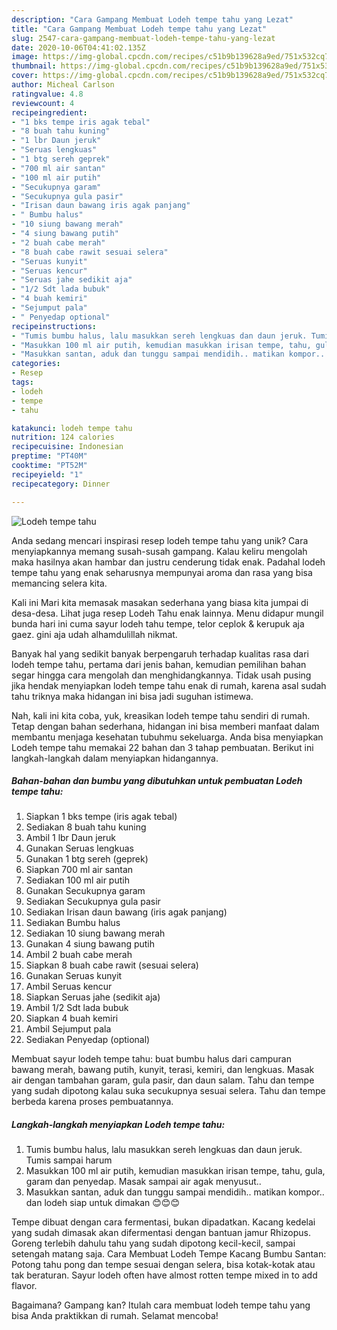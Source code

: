 ```yaml
---
description: "Cara Gampang Membuat Lodeh tempe tahu yang Lezat"
title: "Cara Gampang Membuat Lodeh tempe tahu yang Lezat"
slug: 2547-cara-gampang-membuat-lodeh-tempe-tahu-yang-lezat
date: 2020-10-06T04:41:02.135Z
image: https://img-global.cpcdn.com/recipes/c51b9b139628a9ed/751x532cq70/lodeh-tempe-tahu-foto-resep-utama.jpg
thumbnail: https://img-global.cpcdn.com/recipes/c51b9b139628a9ed/751x532cq70/lodeh-tempe-tahu-foto-resep-utama.jpg
cover: https://img-global.cpcdn.com/recipes/c51b9b139628a9ed/751x532cq70/lodeh-tempe-tahu-foto-resep-utama.jpg
author: Micheal Carlson
ratingvalue: 4.8
reviewcount: 4
recipeingredient:
- "1 bks tempe iris agak tebal"
- "8 buah tahu kuning"
- "1 lbr Daun jeruk"
- "Seruas lengkuas"
- "1 btg sereh geprek"
- "700 ml air santan"
- "100 ml air putih"
- "Secukupnya garam"
- "Secukupnya gula pasir"
- "Irisan daun bawang iris agak panjang"
- " Bumbu halus"
- "10 siung bawang merah"
- "4 siung bawang putih"
- "2 buah cabe merah"
- "8 buah cabe rawit sesuai selera"
- "Seruas kunyit"
- "Seruas kencur"
- "Seruas jahe sedikit aja"
- "1/2 Sdt lada bubuk"
- "4 buah kemiri"
- "Sejumput pala"
- " Penyedap optional"
recipeinstructions:
- "Tumis bumbu halus, lalu masukkan sereh lengkuas dan daun jeruk. Tumis sampai harum"
- "Masukkan 100 ml air putih, kemudian masukkan irisan tempe, tahu, gula, garam dan penyedap. Masak sampai air agak menyusut.."
- "Masukkan santan, aduk dan tunggu sampai mendidih.. matikan kompor.. dan lodeh siap untuk dimakan 😊😊😊"
categories:
- Resep
tags:
- lodeh
- tempe
- tahu

katakunci: lodeh tempe tahu 
nutrition: 124 calories
recipecuisine: Indonesian
preptime: "PT40M"
cooktime: "PT52M"
recipeyield: "1"
recipecategory: Dinner

---
```



![Lodeh tempe tahu](https://img-global.cpcdn.com/recipes/c51b9b139628a9ed/751x532cq70/lodeh-tempe-tahu-foto-resep-utama.jpg)

Anda sedang mencari inspirasi resep lodeh tempe tahu yang unik? Cara menyiapkannya memang susah-susah gampang. Kalau keliru mengolah maka hasilnya akan hambar dan justru cenderung tidak enak. Padahal lodeh tempe tahu yang enak seharusnya mempunyai aroma dan rasa yang bisa memancing selera kita.

Kali ini Mari kita memasak masakan sederhana yang biasa kita jumpai di desa-desa. Lihat juga resep Lodeh Tahu enak lainnya. Menu didapur mungil bunda hari ini cuma sayur lodeh tahu tempe, telor ceplok &amp; kerupuk aja gaez. gini aja udah alhamdulillah nikmat.

Banyak hal yang sedikit banyak berpengaruh terhadap kualitas rasa dari lodeh tempe tahu, pertama dari jenis bahan, kemudian pemilihan bahan segar hingga cara mengolah dan menghidangkannya. Tidak usah pusing jika hendak menyiapkan lodeh tempe tahu enak di rumah, karena asal sudah tahu triknya maka hidangan ini bisa jadi suguhan istimewa.


Nah, kali ini kita coba, yuk, kreasikan lodeh tempe tahu sendiri di rumah. Tetap dengan bahan sederhana, hidangan ini bisa memberi manfaat dalam membantu menjaga kesehatan tubuhmu sekeluarga. Anda bisa menyiapkan Lodeh tempe tahu memakai 22 bahan dan 3 tahap pembuatan. Berikut ini langkah-langkah dalam menyiapkan hidangannya.

<!--inarticleads1-->

##### Bahan-bahan dan bumbu yang dibutuhkan untuk pembuatan Lodeh tempe tahu:

1. Siapkan 1 bks tempe (iris agak tebal)
1. Sediakan 8 buah tahu kuning
1. Ambil 1 lbr Daun jeruk
1. Gunakan Seruas lengkuas
1. Gunakan 1 btg sereh (geprek)
1. Siapkan 700 ml air santan
1. Sediakan 100 ml air putih
1. Gunakan Secukupnya garam
1. Sediakan Secukupnya gula pasir
1. Sediakan Irisan daun bawang (iris agak panjang)
1. Sediakan  Bumbu halus
1. Sediakan 10 siung bawang merah
1. Gunakan 4 siung bawang putih
1. Ambil 2 buah cabe merah
1. Siapkan 8 buah cabe rawit (sesuai selera)
1. Gunakan Seruas kunyit
1. Ambil Seruas kencur
1. Siapkan Seruas jahe (sedikit aja)
1. Ambil 1/2 Sdt lada bubuk
1. Siapkan 4 buah kemiri
1. Ambil Sejumput pala
1. Sediakan  Penyedap (optional)


Membuat sayur lodeh tempe tahu: buat bumbu halus dari campuran bawang merah, bawang putih, kunyit, terasi, kemiri, dan lengkuas. Masak air dengan tambahan garam, gula pasir, dan daun salam. Tahu dan tempe yang sudah dipotong kalau suka secukupnya sesuai selera. Tahu dan tempe berbeda karena proses pembuatannya. 

<!--inarticleads2-->

##### Langkah-langkah menyiapkan Lodeh tempe tahu:

1. Tumis bumbu halus, lalu masukkan sereh lengkuas dan daun jeruk. Tumis sampai harum
1. Masukkan 100 ml air putih, kemudian masukkan irisan tempe, tahu, gula, garam dan penyedap. Masak sampai air agak menyusut..
1. Masukkan santan, aduk dan tunggu sampai mendidih.. matikan kompor.. dan lodeh siap untuk dimakan 😊😊😊


Tempe dibuat dengan cara fermentasi, bukan dipadatkan. Kacang kedelai yang sudah dimasak akan difermentasi dengan bantuan jamur Rhizopus. Goreng terlebih dahulu tahu yang sudah dipotong kecil-kecil, sampai setengah matang saja. Cara Membuat Lodeh Tempe Kacang Bumbu Santan: Potong tahu pong dan tempe sesuai dengan selera, bisa kotak-kotak atau tak beraturan. Sayur lodeh often have almost rotten tempe mixed in to add flavor. 

Bagaimana? Gampang kan? Itulah cara membuat lodeh tempe tahu yang bisa Anda praktikkan di rumah. Selamat mencoba!
